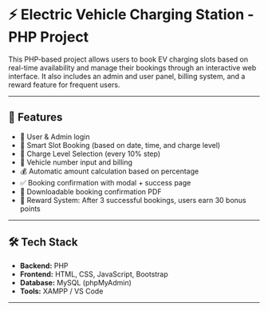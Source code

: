 # ⚡ Electric Vehicle Charging Station - PHP Project

This PHP-based project allows users to book EV charging slots based on real-time availability and manage their bookings through an interactive web interface. It also includes an admin and user panel, billing system, and a reward feature for frequent users.

---

## 🚀 Features

- 🔐 User & Admin login
- 📅 Smart Slot Booking (based on date, time, and charge level)
- 🔢 Charge Level Selection (every 10% step)
- 🚗 Vehicle number input and billing
- 💰 Automatic amount calculation based on percentage
- ✅ Booking confirmation with modal + success page
- 📄 Downloadable booking confirmation PDF
- 🎁 Reward System: After 3 successful bookings, users earn 30 bonus points

---

## 🛠️ Tech Stack

- **Backend:** PHP
- **Frontend:** HTML, CSS, JavaScript, Bootstrap
- **Database:** MySQL (phpMyAdmin)
- **Tools:** XAMPP / VS Code

---
